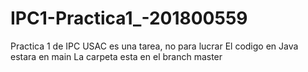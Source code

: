 # IPC1-Practica1_-201800559
Practica 1 de IPC USAC es una tarea, no para lucrar
El codigo en Java estara en main
La carpeta esta en el branch master
